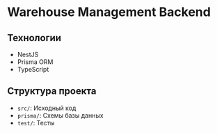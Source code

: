 # Warehouse Management Backend

## Технологии
- NestJS
- Prisma ORM
- TypeScript

## Структура проекта
- `src/`: Исходный код
- `prisma/`: Схемы базы данных
- `test/`: Тесты 